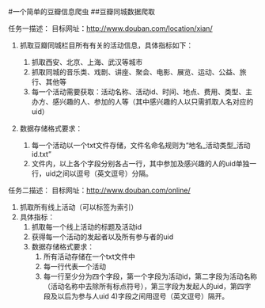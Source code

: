 #一个简单的豆瓣信息爬虫
##豆瓣同城数据爬取

任务一描述：
目标网址：http://www.douban.com/location/xian/
1. 抓取豆瓣同城栏目所有有关的活动信息，具体指标如下：
	1. 抓取西安、北京、上海、武汉等城市
	2. 抓取同城的音乐类、戏剧、讲座、聚会、电影、展览、运动、公益、旅行、其他等
	3. 每一个活动需要获取：活动名称、活动id、时间、地点、费用、类型、主办方、感兴趣的人、参加的人等（其中感兴趣的人以只需抓取人名对应的uid）

2. 数据存储格式要求：
	1. 每一个活动以一个txt文件存储，文件名命名规则为“地名_活动类型_活动id.txt”
	2. 文件内，以上各个字段分别各占一行，其中参加及感兴趣的人的uid单独一行，uid之间以逗号（英文逗号）分隔。

任务二描述：
目标网址：http://www.douban.com/online/

1. 抓取所有线上活动（可以标签为索引）
2. 具体指标：
    1. 抓取每一个线上活动的标题及活动id
    2. 获得每一个活动的发起者以及所有参与者的uid
    3. 数据存储格式要求：
        1. 所有活动存储在一个txt文件中
        2. 每一行代表一个活动
        3. 每一行至少分为四个字段，第一个字段为活动id，第二字段为活动名称（活动名称中去除所有标点符号），第三字段为发起人的uid，第四字段及以后为参与人uid 4)字段之间用逗号（英文逗号）隔开。


